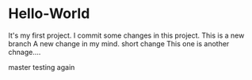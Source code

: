 # Hello-World
It's my first project. 
I commit some changes in this project.
This is a new branch
A new change in my mind.
short change
This one is another chnage....

master
testing
again
